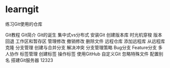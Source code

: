 # learngit
练习Git使用的仓库

Git教程
Git简介
Git的诞生
集中式vs分布式
安装Git
创建版本库
时光机穿梭
版本回退
工作区和暂存区
管理修改
撤销修改
删除文件
远程仓库
添加远程库
从远程库克隆
分支管理
创建与合并分支
解决冲突
分支管理策略
Bug分支
Feature分支
多人协作
标签管理
创建标签
操作标签
使用GitHub
自定义Git
忽略特殊文件
配置别名
搭建Git服务器
12323
